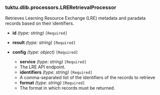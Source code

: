 ### tuktu.dlib.processors.LRERetrievalProcessor
Retrieves Learning Resource Exchange (LRE) metadata and paradata records based on their identifiers.

  * **id** *(type: string)* `[Required]`

  * **result** *(type: string)* `[Required]`

  * **config** *(type: object)* `[Required]`

    * **service** *(type: string)* `[Required]`
    - The LRE API endpoint.

    * **identifiers** *(type: string)* `[Required]`
    - A comma-separated list of the identifiers of the records to retrieve

    * **format** *(type: string)* `[Required]`
    - The format in which records must be returned.

